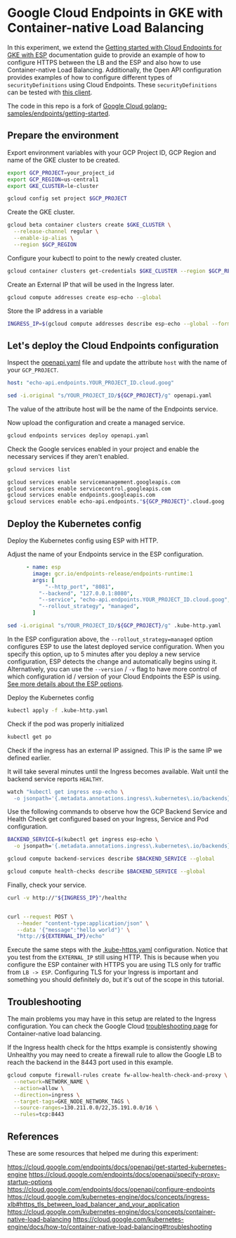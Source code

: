 # Google Cloud Endpoints in GKE with Container-native Load Balancing

In this experiment, we extend the [Getting started with Cloud Endpoints for GKE with ESP](https://cloud.google.com/endpoints/docs/openapi/get-started-kubernetes-engine) documentation guide to
provide an example of how to configure HTTPS between the LB and the ESP and also
how to use Container-native Load Balancing. Additionally, the Open API configuration provides
examples of how to configure different types of `securityDefinitions` using Cloud
Endpoints. These `securityDefinitions` can be tested with [this client](./client/main.go).

The code in this repo is a fork of [Google Cloud golang-samples/endpoints/getting-started](github.com/GoogleCloudPlatform/golang-samples/endpoints/getting-started).

## Prepare the environment

Export environment variables with your GCP Project ID, GCP Region and name of the
GKE cluster to be created.

```bash
export GCP_PROJECT=your_project_id
export GCP_REGION=us-central1
export GKE_CLUSTER=le-cluster
```

```bash
gcloud config set project $GCP_PROJECT
```

Create the GKE cluster.

```bash
gcloud beta container clusters create $GKE_CLUSTER \
  --release-channel regular \
  --enable-ip-alias \
  --region $GCP_REGION
```

Configure your kubectl to point to the newly created cluster.

```bash
gcloud container clusters get-credentials $GKE_CLUSTER --region $GCP_REGION
```

Create an External IP that will be used in the Ingress later.

```bash
gcloud compute addresses create esp-echo --global
```

Store the IP address in a variable

```bash
INGRESS_IP=$(gcloud compute addresses describe esp-echo --global --format json | jq -r .address)
```

## Let's deploy the Cloud Endpoints configuration

Inspect the [openapi.yaml](./openapi.yaml) file and update the attribute `host`
with the name of your `GCP_PROJECT`.

```yaml
host: "echo-api.endpoints.YOUR_PROJECT_ID.cloud.goog"
```

```bash
sed -i.original "s/YOUR_PROJECT_ID/${GCP_PROJECT}/g" openapi.yaml
```

The value of the attribute host will be the name of the Endpoints service.

Now upload the configuration and create a managed service.

```bash
gcloud endpoints services deploy openapi.yaml
```

Check the Google services enabled in your project and enable the necessary
services if they aren't enabled.

```bash
gcloud services list

gcloud services enable servicemanagement.googleapis.com
gcloud services enable servicecontrol.googleapis.com
gcloud services enable endpoints.googleapis.com
gcloud services enable echo-api.endpoints."${GCP_PROJECT}".cloud.goog

```

## Deploy the Kubernetes config

Deploy the Kubernetes config using ESP with HTTP.

Adjust the name of your Endpoints service in the ESP configuration.

```yaml
      - name: esp
        image: gcr.io/endpoints-release/endpoints-runtime:1
        args: [
            "--http_port", "8081",
          "--backend", "127.0.0.1:8080",
          "--service", "echo-api.endpoints.YOUR_PROJECT_ID.cloud.goog",
          "--rollout_strategy", "managed",
        ]
```

```bash
sed -i.original "s/YOUR_PROJECT_ID/${GCP_PROJECT}/g" .kube-http.yaml
```

In the ESP configuration above, the `--rollout_strategy=managed` option
configures ESP to use the latest deployed service configuration. When you
specify this option, up to 5 minutes after you deploy a new service
configuration, ESP detects the change and automatically begins using it.
Alternatively, you can use the `--version` / `-v` flag to have more control of
which configuration id / version of your Cloud Endpoints the ESP is using. [See more details about the ESP options](https://cloud.google.com/endpoints/docs/openapi/specify-proxy-startup-options).

Deploy the Kubernetes config

```bash
kubectl apply -f .kube-http.yaml
```

Check if the pod was properly initialized

```bash
kubectl get po
```

Check if the ingress has an external IP assigned. This IP is the same IP we
defined earlier.

It will take several minutes until the Ingress becomes available. Wait until the
backend service reports `HEALTHY`.

```bash
watch "kubectl get ingress esp-echo \
  -o jsonpath='{.metadata.annotations.ingress\.kubernetes\.io/backends}'"
```

Use the following commands to observe how the GCP Backend Service and Health Check
get configured based on your Ingress, Service and Pod configuration.

```bash
BACKEND_SERVICE=$(kubectl get ingress esp-echo \
  -o jsonpath='{.metadata.annotations.ingress\.kubernetes\.io/backends}' | jq -r keys[0]

gcloud compute backend-services describe $BACKEND_SERVICE --global

gcloud compute health-checks describe $BACKEND_SERVICE --global
```

Finally, check your service.

```bash
curl -v http://"${INGRESS_IP}"/healthz


curl --request POST \
   --header "content-type:application/json" \
   --data '{"message":"hello world"}' \
   "http://${EXTERNAL_IP}/echo"
```

Execute the same steps with the [.kube-https.yaml](.kube-https.yaml) configuration.
Notice that you test from the `EXTERNAL_IP` still using HTTP. This is because
when you configure the ESP container with HTTPS you are using TLS only for traffic
from `LB -> ESP`. Configuring TLS for your Ingress is important and something you
should definitely do, but it's out of the scope in this tutorial.

## Troubleshooting

The main problems you may have in this setup are related to the Ingress configuration. You can check the Google Cloud [troubleshooting page](https://cloud.google.com/kubernetes-engine/docs/how-to/container-native-load-balancing#troubleshooting) for Container-native load balancing.

If the Ingress health check for the https example is consistently showing Unhealthy you may need to create a firewall rule to allow the Google LB to reach the backend in the 8443 port used in this example.

```bash
gcloud compute firewall-rules create fw-allow-health-check-and-proxy \
  --network=NETWORK_NAME \
  --action=allow \
  --direction=ingress \
  --target-tags=GKE_NODE_NETWORK_TAGS \
  --source-ranges=130.211.0.0/22,35.191.0.0/16 \
  --rules=tcp:8443
 ```

## References

These are some resources that helped me during this experiment:

https://cloud.google.com/endpoints/docs/openapi/get-started-kubernetes-engine
https://cloud.google.com/endpoints/docs/openapi/specify-proxy-startup-options
https://cloud.google.com/endpoints/docs/openapi/configure-endpoints
https://cloud.google.com/kubernetes-engine/docs/concepts/ingress-xlb#https_tls_between_load_balancer_and_your_application
https://cloud.google.com/kubernetes-engine/docs/concepts/container-native-load-balancing
https://cloud.google.com/kubernetes-engine/docs/how-to/container-native-load-balancing#troubleshooting
